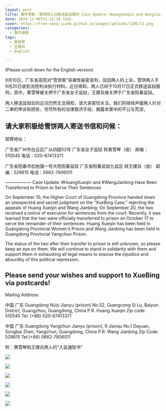 ```yaml
---
layout: post
title: 案件更新：雪饼两人已移送监狱服刑 Case Update：HuangXueqin and WangJianbing Have Been Transferred to Prison to Serve Their Sentences
date: 2024-11-06T12:11:24.124Z
cover: https://free-xueq-jianb.github.io/images/uploads/1106/11.png
categories:
  - 案件通报
tags:
  - 黄雪琴
  - 王建兵
  - English

---
```


(Please scroll down for the English version)

9月10日，广东省高院对”雪饼案“突袭性秘密宣判，驳回两人的上诉。雪饼两人于9月20日收到法院判决执行材料。近日得知，两人已经于10月17日正式移送监狱服刑，其中，黄雪琴被关押于广东省女子监狱，王建兵被关押于广东省阳春监狱。

两人移送监狱后的近况仍然无法得知，请大家密切关注。我们将继续声援两人针对二审的申诉和控告，穷尽所有的法律救济手段，揭露本案中的不公与荒谬。

## 请大家积极给雪饼两人寄送书信和问候：

邮寄地址：

广东省广州市白云区广从四路52号
广东省女子监狱 转黄雪琴（收）
邮编：510545
电话：020-87413371

广东省阳春市松柏镇一号大院阳春监狱
广东省阳春监狱九监区 转王建兵（收）
邮编：529615
电话：0662-7806011

——————
Case Update: #HuangXueqin and #WangJianbing Have Been Transferred to Prison to Serve Their Sentences

On September 10, the Higher Court of Guangdong Province handed down an unexpected and secret judgment on the “XueBing Case,” rejecting the appeals of Huang Xueqin and Wang Jianbing. On September 20, the two received a notice of execution for sentences from the court. Recently, it was learned that the two were officially transferred to prison on October 17 to serve the remainder of their sentences: Huang Xueqin has been held in Guangdong Provincial Women's Prison and Wang Jianbing has been held in Guangdong Provincial Yangchun Prison.

The status of the two after their transfer to prison is still unknown, so please keep an eye on them. We will continue to stand in solidarity with them and support them in exhausting all legal means to expose the injustice and absurdity of this political repression.

## Please send your wishes and support to XueBing via postcards!

Mailing Address:

中国 广东
Guangdong Nüzi Jianyu (prison)
No.52, Guangcong Si Lu, Baiyun District, Guangzhou, Guangdong, China P.R.
Huang Xueqin
Zip code: 510545
Tel: (+86) 020-87413371

中国 广东
Guangdong Yangchun Jianyu (prison), 9 Jianqu
No.1 Dayuan, Songbai Zhen, Yangchun, Guangdong, China P.R.
Wang Jianbing
Zip Code: 529615
Tel:(+86) 0662-7806011

附：黄雪琴和王建兵两人的“入监通知书”

![](https://free-xueq-jianb.github.io/images/uploads/1106/tongzhi01.jpg)

![](https://free-xueq-jianb.github.io/images/uploads/1106/tongzhi02.jpg)

![](https://free-xueq-jianb.github.io/images/uploads/1106/11.png)

![](https://free-xueq-jianb.github.io/images/uploads/1106/12.png)

![](https://free-xueq-jianb.github.io/images/uploads/1106/13.png)

![](https://free-xueq-jianb.github.io/images/uploads/1106/14.png)